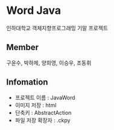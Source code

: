 # Word Java

인하대학교 객체지향프로그래밍 기말 프로젝트

## Member
구윤수, 박하제, 양희영, 이승우, 조동휘

## Infomation
- 프로젝트 이름 : JavaWord
- 이미지 저장 : html
- 단축키 : AbstractAction
- 파일 저장 확장자 : .ckpy
